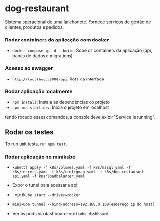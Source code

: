 # dog-restaurant

Sistema operacional de uma lanchonete.
Fornece serviços de gestão de clientes, produtos e pedidos.

### Rodar containers da aplicação com docker

- `docker-compose up -d --build`: Sobe os containers da aplicação (api, banco de dados e migrations)

### Acesso ao swagger

- `http://localhost:3000/api`: Rota da interface

### Rodar aplicação localmente

- `npm install`: Instala as dependências do projeto
- `npm run start:dev`: Inicia o projeto em localhost

tendo rodado esses comandos, a console deve exibir "Service is running".

## Rodar os testes

To run unit tests, run `npm test`.
   
### Rodar aplicação no minikube

- ` kubectl apply -f k8s/volumes.yaml -f k8s/mssql.yaml -f k8s/secrets.yaml -f k8s/configmap.yaml -f k8s/dog-restaurant-api.yaml -f k8s/loadbalancer.yaml `

- Expor o tunel para acessar a api:
- ` minikube start --driver=docker`
- ` minikube tunnel --bind-address=192.168.0.108(endereço ip do host) ` 
- Ver os pods via dashboard:
`minikube dashboard`
